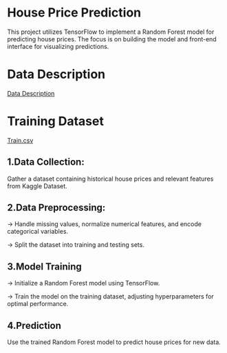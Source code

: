 # House Price Prediction

This project utilizes TensorFlow to implement a Random Forest model for predicting house prices. The focus is on building the model and front-end interface for visualizing predictions.

# Data Description 

[Data Description](/data_description.txt)

# Training Dataset

[Train.csv](/train.csv)

## 1.Data Collection:

Gather a dataset containing historical house prices and relevant features from Kaggle Dataset.

## 2.Data Preprocessing:

-> Handle missing values, normalize numerical features, and encode categorical variables.

-> Split the dataset into training and testing sets.

## 3.Model Training

-> Initialize a Random Forest model using TensorFlow.

-> Train the model on the training dataset, adjusting hyperparameters for optimal performance.

## 4.Prediction

Use the trained Random Forest model to predict house prices for new data.

